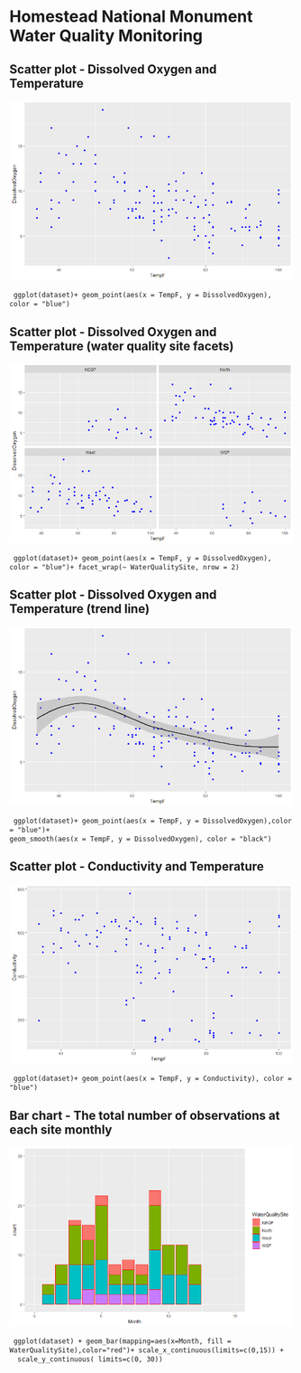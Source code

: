 # Homestead National Monument Water Quality Monitoring
## Scatter plot - Dissolved Oxygen and Temperature
![Plot1](https://github.com/anhha09/ISQA8086/blob/master/DataExploration/Rplot_ScatterPlot_DOvsF.png)
<pre><code> ggplot(dataset)+ geom_point(aes(x = TempF, y = DissolvedOxygen), color = "blue")</code></pre>  

## Scatter plot - Dissolved Oxygen and Temperature (water quality site facets)
![Plot2](https://github.com/anhha09/ISQA8086/blob/master/DataExploration/Rplot_ScatterPlotFacetSite_DOvsF.png)
<pre><code> ggplot(dataset)+ geom_point(aes(x = TempF, y = DissolvedOxygen), color = "blue")+ facet_wrap(~ WaterQualitySite, nrow = 2)</code></pre>  

## Scatter plot - Dissolved Oxygen and Temperature (trend line)
![Plot3](https://github.com/anhha09/ISQA8086/blob/master/DataExploration/Rplot_ScatterPlotTrendLine_DOvsF.png)
<pre><code> ggplot(dataset)+ geom_point(aes(x = TempF, y = DissolvedOxygen),color = "blue")+ 
geom_smooth(aes(x = TempF, y = DissolvedOxygen), color = "black")</code></pre>

## Scatter plot - Conductivity and Temperature
![Plot4](https://github.com/anhha09/ISQA8086/blob/master/DataExploration/Rplot_ScatterPlot_ConductivityVsF.png)
<pre><code> ggplot(dataset)+ geom_point(aes(x = TempF, y = Conductivity), color = "blue")</code></pre>

## Bar chart - The total number of observations at each site monthly
![Plot5](https://github.com/anhha09/ISQA8086/blob/master/DataExploration/Rplot_BarGraph_Observation_Month_Site.png)
<pre><code> ggplot(dataset) + geom_bar(mapping=aes(x=Month, fill = WaterQualitySite),color="red")+ scale_x_continuous(limits=c(0,15)) +
  scale_y_continuous( limits=c(0, 30))</code></pre>
